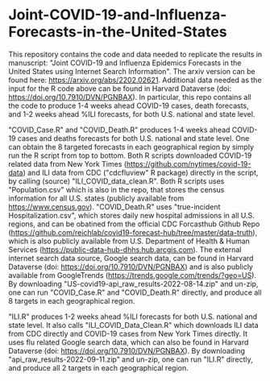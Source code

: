 # Joint-COVID-19-and-Influenza-Forecasts-in-the-United-States

This repository contains the code and data needed to replicate the results in manuscript: "Joint COVID-19 and Influenza Epidemics Forecasts in the United States using Internet Search Information". The arxiv version can be found here: https://arxiv.org/abs/2202.02621. Additional data needed as the input for the R code above can be found in Harvard Dataverse (doi: https://doi.org/10.7910/DVN/PGNBAX). In particular, this repo contains all the code to produce 1-4 weeks ahead COVID-19 cases, death forecasts, and 1-2 weeks ahead %ILI forecasts, for both U.S. national and state level. 

"COVID_Case.R" and "COVID_Death.R" produces 1-4 weeks ahead COVID-19 cases and deaths forecasts for both U.S. national and state level. One can obtain the 8 targeted forecasts in each geographical region by simply run the R script from top to bottom. Both R scripts downloaded COVID-19 related data from New York Times (https://github.com/nytimes/covid-19-data) and ILI data from CDC ("cdcfluview" R package) directly in the script, by calling (source) "ILI_COVID_data_clean.R". Both R scripts uses "Population.csv" which is also in the repo, that stores the census information for all U.S. states (publicly available from https://www.census.gov). "COVID_Death.R" uses "true-incident Hospitalization.csv", which stores daily new hospital admissions in all U.S. regions, and can be obatined from the official CDC Forcasthub Github Repo (https://github.com/reichlab/covid19-forecast-hub/tree/master/data-truth), which is also publicly available from U.S. Department of Health & Human Services (https://public-data-hub-dhhs.hub.arcgis.com). The external internet search data source, Google search data, can be found in Harvard Dataverse (doi: https://doi.org/10.7910/DVN/PGNBAX) and is also publicly available from GoogleTrends (https://trends.google.com/trends/?geo=US). By downloading "US-covid19-api_raw_results-2022-08-14.zip" and un-zip, one can run "COVID_Case.R" and "COVID_Death.R" directly, and produce all 8 targets in each geographical region.

"ILI.R" produces 1-2 weeks ahead %ILI forecasts for both U.S. national and state level. It also calls "ILI_COVID_Data_Clean.R" which downloads ILI data from CDC directly and COVID-19 cases from New York Times directly. It uses flu related Google search data, which can also be found in Harvard Dataverse (doi: https://doi.org/10.7910/DVN/PGNBAX). By downloading "api_raw_results-2022-09-11.zip" and un-zip, one can run "ILI.R" directly, and produce all 2 targets in each geographical region.
